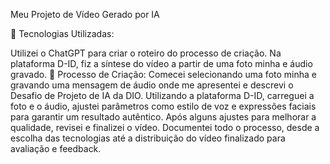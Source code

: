 Meu Projeto de Vídeo Gerado por IA

🤖 Tecnologias Utilizadas:

Utilizei o ChatGPT para criar o roteiro do processo de criação.
Na plataforma D-ID, fiz a síntese do vídeo a partir de uma foto minha e áudio gravado.
🧐 Processo de Criação:
Comecei selecionando uma foto minha e gravando uma mensagem de áudio onde me apresentei e descrevi o Desafio de Projeto de IA da DIO. Utilizando a plataforma D-ID, carreguei a foto e o áudio, ajustei parâmetros como estilo de voz e expressões faciais para garantir um resultado autêntico. Após alguns ajustes para melhorar a qualidade, revisei e finalizei o vídeo. Documentei todo o processo, desde a escolha das tecnologias até a distribuição do vídeo finalizado para avaliação e feedback.
